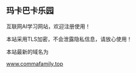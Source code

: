 <h2>玛卡巴卡乐园</h2>
<p>互联网AI学习网站，欢迎注册使用！</p>
<p>本站采用TLS加密，不会泄露隐私信息，请放心使用！</p>
<p>本站最新的域名为</p>
<p><a href="https://www.commafamily.top">www.commafamily.top</a></p>
